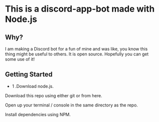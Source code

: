 # This is a discord-app-bot made with Node.js

## Why?
I am making a Discord bot for a fun of mine and was like, you know this thing might be useful to others. It is open source. Hopefully you can get some use of it!

## Getting Started
* 1 .Download node.js.

Download this repo using either git or from here.

Open up your terminal / console in the same directory as the repo.

Install dependencies using NPM.
